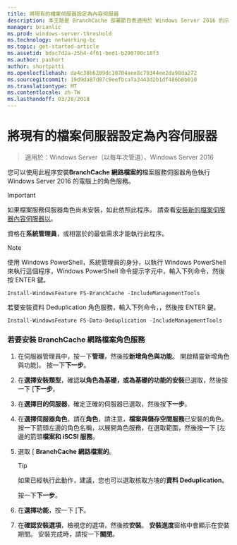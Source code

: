 ```yaml
---
title: 將現有的檔案伺服器設定為內容伺服器
description: 本主題是 BranchCache 部署節目表適用於 Windows Server 2016 的示範如何將 BranchCache 部署最佳化分公司 WAN 頻寬分散與裝載快取模式中的一部分
manager: brianlic
ms.prod: windows-server-threshold
ms.technology: networking-bc
ms.topic: get-started-article
ms.assetid: bdac7d2a-25b4-4f61-bed1-b290700c18f3
ms.author: pashort
author: shortpatti
ms.openlocfilehash: da4c38b6209dc10704aee8c79344ee2da98da272
ms.sourcegitcommit: 19d9da87d87c9eefbca7a3443d2b1df486b0b010
ms.translationtype: MT
ms.contentlocale: zh-TW
ms.lasthandoff: 03/28/2018
---
```

# <a name="configure-an-existing-file-server-as-a-content-server"></a>將現有的檔案伺服器設定為內容伺服器

>適用於：Windows Server（以每年次管道）、Windows Server 2016

您可以使用此程序安裝**BranchCache 網路檔案的**檔案服務伺服器角色執行 Windows Server 2016 的電腦上的角色服務。  
  
> [!IMPORTANT]  
> 如果檔案服務伺服器角色尚未安裝，如此依照此程序。 請查看[安裝新的檔案伺服器內容伺服器以](../../branchcache/deploy/Install-a-New-File-Server-as-a-Content-Server.md)。  
  
資格在**系統管理員**，或相當於的最低需求才能執行此程序。  
  
> [!NOTE]  
> 使用 Windows PowerShell，系統管理員的身分，以執行 Windows PowerShell 來執行這個程序，Windows PowerShell 命令提示字元中，輸入下列命令，然後按 ENTER 鍵。  
>   
> `Install-WindowsFeature FS-BranchCache -IncludeManagementTools`  
>   
> 若要安裝資料 Deduplication 角色服務，輸入下列命令，，然後按 ENTER 鍵。  
>   
> `Install-WindowsFeature FS-Data-Deduplication -IncludeManagementTools`  
  
### <a name="to-install-the-branchcache-for-network-files-role-service"></a>若要安裝 BranchCache 網路檔案角色服務  
  
1.  在伺服器管理員中，按一下**管理**，然後按**新增角色與功能**。 開啟精靈新增角色與功能]。 按一下**下一步**。  
  
2.  在**選擇安裝類型**，確認**以角色為基礎，或為基礎的功能的安裝**已選取，然後按一下 [**下一步**。  
  
3.  在**選擇目的伺服器**，確定正確的伺服器已選取，然後按**下一步**。  
  
4.  在**選擇伺服器角色**，請在**角色**，請注意，**檔案與儲存空間服務**已安裝的角色。按一下箭頭左邊的角色名稱，以展開角色服務，在選取範圍，然後按一下 [左邊的箭頭**檔案和 iSCSI 服務**。  
  
5.  選取 [ **BranchCache 網路檔案的**。  
  
    > [!TIP]  
    > 如果已經執行此動作，建議，您也可以選取核取方塊的**資料 Deduplication**。  
  
    按一下**下一步**。  
  
6.  在**選擇功能**，按一下 [**下**。  
  
7.  在**確認安裝選項**，檢視您的選項，然後按**安裝**。 **安裝進度**窗格中會顯示在安裝期間。 安裝完成時，請按一下**關閉**。  
  


